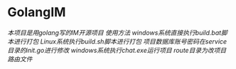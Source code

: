 # GolangIM
﻿*本项目是用golang写的IM开源项目*
﻿*使用方法*
﻿*windows系统直接执行build.bat脚本进行打包*
﻿*Linux系统执行build.sh脚本进行打包*
﻿*项目数据库账号密码在service目录的init.go进行修改*
﻿*windows系统执行chat.exe运行项目*
﻿*route目录为改项目路由文件*

